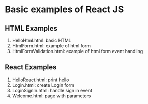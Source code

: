 # Basic examples of React JS 

## HTML Examples 

1. HelloHtml.html: basic HTML 
1. HtmlForm.html: example of html form 
1. HtmlFormValidation.html: example of html form event handling


## React Examples

1. HelloReact.html: print hello
1. Login.html: create Login form
1. LoginSignIn.html: handle sign in event 
1. Welcome.html: page with parameters 
